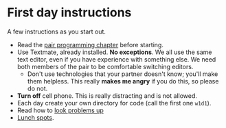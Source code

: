 # First day instructions

A few instructions as you start out.

* Read the [pair programming chapter][pair-programming] before
  starting.
* Use Textmate, already installed. **No exceptions**. We all use the
  same text editor, even if you have experience with something
  else. We need both members of the pair to be comfortable switching
  editors.
    * Don't use technologies that your partner doesn't know; you'll
      make them helpless. This really **makes me angry** if you do
      this, so please do not.
* **Turn off** cell phone. This is really distracting and is not
  allowed.
* Each day create your own directory for code (call the first one
  `w1d1`).
* Read how to [look problems up](./looking-things-up.md)
* [Lunch spots][lunch].

[lunch]: https://github.com/appacademy/meta/blob/master/lunch.md
[pair-programming]: ./pair-programming.md
